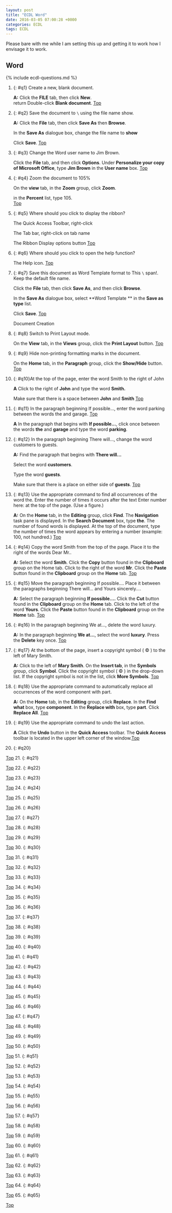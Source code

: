 ```yaml
---
layout: post
title: "ECDL Word"
date: 2016-03-05 07:00:28 +0000
categories: ECDL
tags: ECDL
---
```

Please bare with me while I am setting this up and getting it
to work how I envisage it to work.



## Word ##

<div class ="ecdl-qa" markdown="1" id="ecdl-top">

{% include ecdl-questions.md %}

<div class="ecdl-ans" markdown="1">

1. {: #q1} Create a new, blank document.   

    **A:** Click the **FILE** tab, then click **New**.  
    return Double-click **Blank document**.
    [Top](#ecdl-top)

2. {: #q2} Save the document to `\` using the file name show.

    **A:** Click the **File** tab, then click **Save As** then **Browse**.

    In the **Save As** dialogue box, change the file name to **show**

    Click **Save**.
    [Top](#ecdl-top)

3. {: #q3} Change the Word user name to Jim Brown.

    Click the **File** tab, and then click **Options**.
    Under **Personalize your copy of Microsoft Office**, type **Jim Brown** in
    the **User name** box.
    [Top](#ecdl-top)

4. {: #q4} Zoom the document to 105%

    On the **view** tab, in the **Zoom** group, click **Zoom**.

    in the **Percent** list, type 105.   
    [Top](#ecdl-top)

5. {: #q5} Where should you click to display the ribbon?

    The Quick Access Toolbar, right-click

    The Tab bar, right-click on tab name

    The Ribbon Display options button
    [Top](#ecdl-top)

6. {: #q6} Where should you click to open the help function?

    The Help icon.
    [Top](#ecdl-top)

7. {: #q7} Save this document as Word Template format to This `\` span!. Keep
    the default file name.

    Click the **File** tab, then click **Save As**, and then click **Browse**.

    In the **Save As** dialogue box, select **Word Template ** in the **Save as
    type** list.

    Click **Save**.
    [Top](#ecdl-top)

     Document Creation
8. {: #q8} Switch to Print Layout mode.

    On the **View** tab, in the **Views** group, click the **Print Layout**
    button.
    [Top](#ecdl-top)

9. {: #q9} Hide non-printing formatting marks in the document.

    On the **Home** tab, in the **Paragraph** group, click the **Show/Hide**
    button.
    [Top](#ecdl-top)

10. {: #q10}At the top of the page, enter the word Smith to the
    right of John

    **A** Click to the right of **John** and type the word **Smith.**

    Make sure that there is a space between **John** and **Smith**
    [Top](#ecdl-top)

11. {: #q11} In the paragraph beginning If possible..., enter
    the word parking between the words the and garage. [Top](#ecdl-top)

    **A** In the paragraph that begins with **If possible...**, click once
    between the words **the** and **garage** and type the word **parking**.

12. {: #q12} In the paragraph beginning There will..., change
    the word customers to guests.

    **A:** Find the paragraph that begins with **There will...**

    Select the word **customers**.

    Type the word **guests**.

    Make sure that there is a place on either side of **guests**.
    [Top](#ecdl-top)

13. {: #q13} Use the appropriate command to find all occurrences
    of the word the. Enter the number of times it occurs after the text Enter
    number here: at the top of the page. (Use a figure.)

    **A:** On the **Home** tab, in the **Editing** group, click **Find**.
    The **Navigation** task pane is displayed.
    In the **Search Document** box, type **the**.
    The number of found words is displayed.
    At the top of the document, type the number of times the word appears
    by entering a number (example: 100, not hundred.) [Top](#ecdl-top)



14. {: #q14} Copy the word Smith from the top of the page. Place it to the
    right of the words Dear Mr..

    **A:** Select the word **Smith**.
    Click the **Copy** button found in the **Clipboard** group on the Home tab.
    Click to the right of the word **Mr**.
    Click the **Paste** button found in the **Clipboard** group on the **Home**
    tab. [Top](#ecdl-top)
15. {: #q15} Move the paragraph beginning If possible.... Place it between
    the paragraphs beginning There will... and Yours sincerely....

    **A:** Select the paragraph beginning **If possible....**
    Click the **Cut** button found in the **Clipboard** group on the **Home**
    tab.
    Click to the left of the word **Yours**.
    Click the **Paste** button found in the **Clipboard** group on the **Home**
    tab. [Top](#ecdl-top)
16. {: #q16} In the paragraph beginning We at..., delete the word luxury.

    **A:** In the paragraph beginning **We at...**, select the word **luxury**.
    Press the **Delete** key once. [Top](#ecdl-top)
17. {: #q17} At the bottom of the page, insert a copyright symbol ( &copy; )
    to the left of Mary Smith.

    **A:** Click to the left of **Mary Smith**.
On the **Insert tab**, in the **Symbols** group, click **Symbol**.
Click the copyright symbol ( &copy; ) in the drop-down list.
If the copyright symbol is not in the list, click **More Symbols**.
[Top](#ecdl-top)

18. {: #q18} Use the appropriate command to automatically replace all
    occurrences of the word component with part.

    **A:** On the **Home** tab, in the **Editing** group, click **Replace**.
    In the **Find what** box, type **component**.
    In the **Replace with** box, type **part**.
    Click **Replace All**. [Top](#ecdl-top)

19. {: #q19} Use the appropriate command to undo the last action.

    **A**  Click the **Undo** button in the **Quick Access** toolbar.
    The **Quick Access** toolbar is located in the upper left corner of the
     window.[Top](#ecdl-top)

20. {: #q20}

[Top](#ecdl-top)
21. {: #q21}

[Top](#ecdl-top)
22. {: #q22}

[Top](#ecdl-top)
23. {: #q23}

[Top](#ecdl-top)
24. {: #q24}

[Top](#ecdl-top)
25. {: #q25}

[Top](#ecdl-top)
26. {: #q26}

[Top](#ecdl-top)
27. {: #q27}

[Top](#ecdl-top)
28. {: #q28}

[Top](#ecdl-top)
29. {: #q29}

[Top](#ecdl-top)
30. {: #q30}

[Top](#ecdl-top)
31. {: #q31}

[Top](#ecdl-top)
32. {: #q32}

[Top](#ecdl-top)
33. {: #q33}

[Top](#ecdl-top)
34. {: #q34}

[Top](#ecdl-top)
35. {: #q35}

[Top](#ecdl-top)
36. {: #q36}

[Top](#ecdl-top)
37. {: #q37}

[Top](#ecdl-top)
38. {: #q38}

[Top](#ecdl-top)
39. {: #q39}

[Top](#ecdl-top)
40. {: #q40}

[Top](#ecdl-top)
41. {: #q41}

[Top](#ecdl-top)
42. {: #q42}

[Top](#ecdl-top)
43. {: #q43}

[Top](#ecdl-top)
44. {: #q44}

[Top](#ecdl-top)
45. {: #q45}

[Top](#ecdl-top)
46. {: #q46}

[Top](#ecdl-top)
47. {: #q47}

[Top](#ecdl-top)
48. {: #q48}

[Top](#ecdl-top)
49. {: #q49}

[Top](#ecdl-top)
50. {: #q50}

[Top](#ecdl-top)
51. {: #q51}

[Top](#ecdl-top)
52. {: #q52}

[Top](#ecdl-top)
53. {: #q53}

[Top](#ecdl-top)
54. {: #q54}

[Top](#ecdl-top)
55. {: #q55}

[Top](#ecdl-top)
56. {: #q56}

[Top](#ecdl-top)
57. {: #q57}

[Top](#ecdl-top)
58. {: #q58}

[Top](#ecdl-top)
59. {: #q59}

[Top](#ecdl-top)
60. {: #q60}

[Top](#ecdl-top)
61. {: #q61}

[Top](#ecdl-top)
62. {: #q62}

[Top](#ecdl-top)
63. {: #q63}

[Top](#ecdl-top)
64. {: #q64}

[Top](#ecdl-top)
65. {: #q65}

[Top](#ecdl-top)
</div>

</div>
